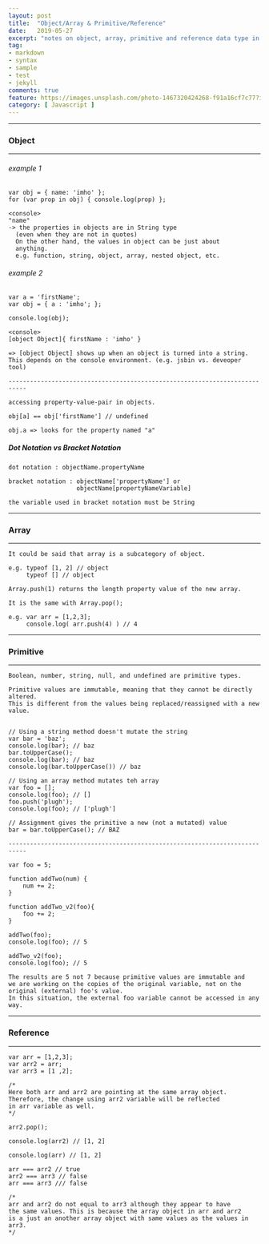 ```yaml
---
layout: post
title:  "Object/Array & Primitive/Reference"
date:   2019-05-27
excerpt: "notes on object, array, primitive and reference data type in Javascript"
tag:
- markdown 
- syntax
- sample
- test
- jekyll
comments: true
feature: https://images.unsplash.com/photo-1467320424268-f91a16cf7c77?ixlib=rb-1.2.1&ixid=eyJhcHBfaWQiOjEyMDd9&auto=format&fit=crop&w=1500&q=80
category: [ Javascript ]
---
```


---
### Object 
---
###### example 1
    var obj = { name: 'imho' };
    for (var prop in obj) { console.log(prop) };

    <console>
    "name" 
    -> the properties in objects are in String type 
      (even when they are not in quotes) 
      On the other hand, the values in object can be just about
      anything. 
      e.g. function, string, object, array, nested object, etc.  

###### example 2
    var a = 'firstName';
    var obj = { a : 'imho'; };

    console.log(obj);

    <console>
    [object Object]{ firstName : 'imho' }

    => [object Object] shows up when an object is turned into a string. 
    This depends on the console environment. (e.g. jsbin vs. deveoper tool)

    ---------------------------------------------------------------------------
    
    accessing property-value-pair in objects.

    obj[a] == obj['firstName'] // undefined

    obj.a => looks for the property named "a"

##### Dot Notation vs Bracket Notation
    dot notation : objectName.propertyName

    bracket notation : objectName['propertyName'] or
                       objectName[propertyNameVariable]

    the variable used in bracket notation must be String
---
### Array
---
    It could be said that array is a subcategory of object.

    e.g. typeof [1, 2] // object
         typeof [] // object
    
    Array.push(1) returns the length property value of the new array.
    
    It is the same with Array.pop();

    e.g. var arr = [1,2,3]; 
         console.log( arr.push(4) ) // 4
    
---
### Primitive
---
    Boolean, number, string, null, and undefined are primitive types.

    Primitive values are immutable, meaning that they cannot be directly altered.
    This is different from the values being replaced/reassigned with a new value.


    // Using a string method doesn't mutate the string
    var bar = 'baz';
    console.log(bar); // baz
    bar.toUpperCase();
    console.log(bar); // baz
    console.log(bar.toUpperCase()) // baz

    // Using an array method mutates teh array
    var foo = [];
    console.log(foo); // []
    foo.push('plugh');
    console.log(foo); // ['plugh']

    // Assignment gives the primitive a new (not a mutated) value
    bar = bar.toUpperCase(); // BAZ

    ---------------------------------------------------------------------------

    var foo = 5;

    function addTwo(num) {
        num += 2;
    }

    function addTwo_v2(foo){
        foo += 2;
    }

    addTwo(foo);
    console.log(foo); // 5

    addTwo_v2(foo);
    console.log(foo); // 5

    The results are 5 not 7 because primitive values are immutable and 
    we are working on the copies of the original variable, not on the 
    original (external) foo's value. 
    In this situation, the external foo variable cannot be accessed in any way.

---
### Reference
---
    var arr = [1,2,3];
    var arr2 = arr;
    var arr3 = [1 ,2];

    /*
    Here both arr and arr2 are pointing at the same array object.
    Therefore, the change using arr2 variable will be reflected
    in arr variable as well.
    */

    arr2.pop();

    console.log(arr2) // [1, 2]

    console.log(arr) // [1, 2]

    arr === arr2 // true 
    arr2 === arr3 // false
    arr === arr3 /// false

    /* 
    arr and arr2 do not equal to arr3 although they appear to have
    the same values. This is because the array object in arr and arr2
    is a just an another array object with same values as the values in arr3.
    */
    

